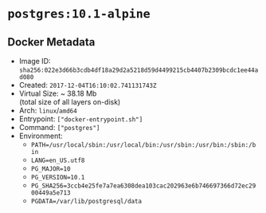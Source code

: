 # `postgres:10.1-alpine`

## Docker Metadata

- Image ID: `sha256:022e3d66b3cdb4df18a29d2a5218d59d4499215cb4407b2309bcdc1ee44ad080`
- Created: `2017-12-04T16:10:02.741131743Z`
- Virtual Size: ~ 38.18 Mb  
  (total size of all layers on-disk)
- Arch: `linux`/`amd64`
- Entrypoint: `["docker-entrypoint.sh"]`
- Command: `["postgres"]`
- Environment:
  - `PATH=/usr/local/sbin:/usr/local/bin:/usr/sbin:/usr/bin:/sbin:/bin`
  - `LANG=en_US.utf8`
  - `PG_MAJOR=10`
  - `PG_VERSION=10.1`
  - `PG_SHA256=3ccb4e25fe7a7ea6308dea103cac202963e6b746697366d72ec2900449a5e713`
  - `PGDATA=/var/lib/postgresql/data`
